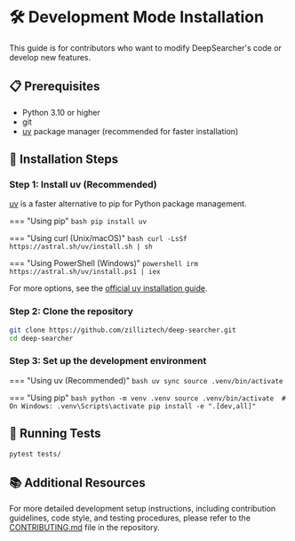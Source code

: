 # 🛠️ Development Mode Installation

This guide is for contributors who want to modify DeepSearcher's code or develop new features.

## 📋 Prerequisites

- Python 3.10 or higher
- git
- [uv](https://github.com/astral-sh/uv) package manager (recommended for faster installation)

## 🔄 Installation Steps

### Step 1: Install uv (Recommended)

[uv](https://github.com/astral-sh/uv) is a faster alternative to pip for Python package management.

=== "Using pip"
    ```bash
    pip install uv
    ```

=== "Using curl (Unix/macOS)"
    ```bash
    curl -LsSf https://astral.sh/uv/install.sh | sh
    ```

=== "Using PowerShell (Windows)"
    ```powershell
    irm https://astral.sh/uv/install.ps1 | iex
    ```

For more options, see the [official uv installation guide](https://docs.astral.sh/uvgetting-started/installation/).

### Step 2: Clone the repository

```bash
git clone https://github.com/zilliztech/deep-searcher.git
cd deep-searcher
```

### Step 3: Set up the development environment

=== "Using uv (Recommended)"
    ```bash
    uv sync
    source .venv/bin/activate
    ```

=== "Using pip"
    ```bash
    python -m venv .venv
    source .venv/bin/activate  # On Windows: .venv\Scripts\activate
    pip install -e ".[dev,all]"
    ```

## 🧪 Running Tests

```bash
pytest tests/
```

## 📚 Additional Resources

For more detailed development setup instructions, including contribution guidelines, code style, and testing procedures, please refer to the [CONTRIBUTING.md](https://github.com/zilliztech/deep-searcher/blob/main/CONTRIBUTING.md) file in the repository. 